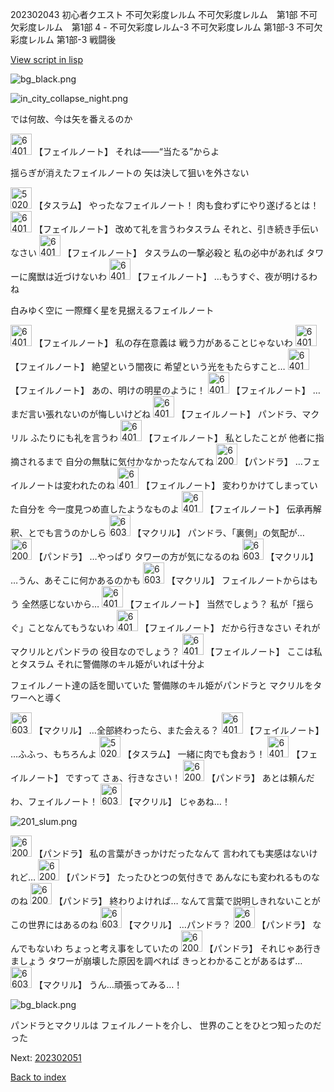 202302043 初心者クエスト 不可欠彩度レルム 不可欠彩度レルム　第1部 不可欠彩度レルム　第1部 4 - 不可欠彩度レルム-3 不可欠彩度レルム 第1部-3 不可欠彩度レルム 第1部-3 戦闘後

[View script in lisp](../scripts/202302043.txt)

![bg_black.png](../images/backgrounds/bg_black.png)

![in_city_collapse_night.png](../images/backgrounds/in_city_collapse_night.png)

では何故、今は矢を番えるのか

<img src="../images/units/6401911.png" alt="6401911.png" height="34"/>
【フェイルノート】
それは――“当たる”からよ

揺らぎが消えたフェイルノートの
矢は決して狙いを外さない

<img src="../images/units/502011.png" alt="502011.png" height="34"/>
【タスラム】
やったなフェイルノート！
肉も食わずにやり遂げるとは！

<img src="../images/units/6401911.png" alt="6401911.png" height="34"/>
【フェイルノート】
改めて礼を言うわタスラム
それと、引き続き手伝いなさい

<img src="../images/units/6401911.png" alt="6401911.png" height="34"/>
【フェイルノート】
タスラムの一撃必殺と
私の必中があれば
タワーに魔獣は近づけないわ

<img src="../images/units/6401911.png" alt="6401911.png" height="34"/>
【フェイルノート】
…もうすぐ、夜が明けるわね

白みゆく空に
一際輝く星を見据えるフェイルノート

<img src="../images/units/6401911.png" alt="6401911.png" height="34"/>
【フェイルノート】
私の存在意義は
戦う力があることじゃないわ

<img src="../images/units/6401911.png" alt="6401911.png" height="34"/>
【フェイルノート】
絶望という闇夜に
希望という光をもたらすこと…

<img src="../images/units/6401911.png" alt="6401911.png" height="34"/>
【フェイルノート】
あの、明けの明星のように！

<img src="../images/units/6401911.png" alt="6401911.png" height="34"/>
【フェイルノート】
…まだ言い張れないのが悔しいけどね

<img src="../images/units/6401911.png" alt="6401911.png" height="34"/>
【フェイルノート】
パンドラ、マクリル
ふたりにも礼を言うわ

<img src="../images/units/6401911.png" alt="6401911.png" height="34"/>
【フェイルノート】
私としたことが
他者に指摘されるまで
自分の無駄に気付かなかったなんてね

<img src="../images/units/62001111.png" alt="62001111.png" height="34"/>
【パンドラ】
…フェイルノートは変われたのね

<img src="../images/units/6401911.png" alt="6401911.png" height="34"/>
【フェイルノート】
変わりかけてしまっていた自分を
今一度見つめ直したようなものよ

<img src="../images/units/6401911.png" alt="6401911.png" height="34"/>
【フェイルノート】
伝承再解釈、とでも言うのかしら

<img src="../images/units/6603811.png" alt="6603811.png" height="34"/>
【マクリル】
パンドラ、「裏側」の気配が…

<img src="../images/units/62001111.png" alt="62001111.png" height="34"/>
【パンドラ】
…やっぱり
タワーの方が気になるのね

<img src="../images/units/6603811.png" alt="6603811.png" height="34"/>
【マクリル】
…うん、あそこに何かあるのかも

<img src="../images/units/6603811.png" alt="6603811.png" height="34"/>
【マクリル】
フェイルノートからはもう
全然感じないから…

<img src="../images/units/6401911.png" alt="6401911.png" height="34"/>
【フェイルノート】
当然でしょう？
私が「揺らぐ」ことなんてもうないわ

<img src="../images/units/6401911.png" alt="6401911.png" height="34"/>
【フェイルノート】
だから行きなさい
それがマクリルとパンドラの
役目なのでしょう？

<img src="../images/units/6401911.png" alt="6401911.png" height="34"/>
【フェイルノート】
ここは私とタスラム
それに警備隊のキル姫がいれば十分よ

フェイルノート達の話を聞いていた
警備隊のキル姫がパンドラと
マクリルをタワーへと導く

<img src="../images/units/6603811.png" alt="6603811.png" height="34"/>
【マクリル】
…全部終わったら、また会える？

<img src="../images/units/6401911.png" alt="6401911.png" height="34"/>
【フェイルノート】
…ふふっ、もちろんよ

<img src="../images/units/502011.png" alt="502011.png" height="34"/>
【タスラム】
一緒に肉でも食おう！

<img src="../images/units/6401911.png" alt="6401911.png" height="34"/>
【フェイルノート】
ですって
さぁ、行きなさい！

<img src="../images/units/62001111.png" alt="62001111.png" height="34"/>
【パンドラ】
あとは頼んだわ、フェイルノート！

<img src="../images/units/6603811.png" alt="6603811.png" height="34"/>
【マクリル】
じゃあね…！

![201_slum.png](../images/backgrounds/201_slum.png)

<img src="../images/units/62001111.png" alt="62001111.png" height="34"/>
【パンドラ】
私の言葉がきっかけだったなんて
言われても実感はないけれど…

<img src="../images/units/62001111.png" alt="62001111.png" height="34"/>
【パンドラ】
たったひとつの気付きで
あんなにも変われるものなのね

<img src="../images/units/62001111.png" alt="62001111.png" height="34"/>
【パンドラ】
終わりよければ…
なんて言葉で説明しきれないことが
この世界にはあるのね

<img src="../images/units/6603811.png" alt="6603811.png" height="34"/>
【マクリル】
…パンドラ？

<img src="../images/units/62001111.png" alt="62001111.png" height="34"/>
【パンドラ】
なんでもないわ
ちょっと考え事をしていたの

<img src="../images/units/62001111.png" alt="62001111.png" height="34"/>
【パンドラ】
それじゃあ行きましょう
タワーが崩壊した原因を調べれば
きっとわかることがあるはず…

<img src="../images/units/6603811.png" alt="6603811.png" height="34"/>
【マクリル】
うん…頑張ってみる…！

![bg_black.png](../images/backgrounds/bg_black.png)

パンドラとマクリルは
フェイルノートを介し、
世界のことをひとつ知ったのだった


Next: [202302051](202302051.md)

[Back to index](index.md)
